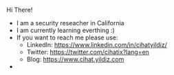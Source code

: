Hi There!
- I am a security reseacher in California 
- I am currently learning everthing :) 
- If you want to reach me please use:
  - LinkedIn: https://www.linkedin.com/in/cihatyildiz/
  - Twitter: https://twitter.com/cihatix?lang=en
  - Blog: https://www.cihat.yildiz.com
-   
